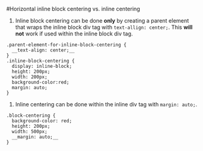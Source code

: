 #Horizontal inline block centering vs. inline centering

1. Inline block centering can be done __only__ by creating a parent element that wraps the inline block div tag with ```text-allign: center;```. This __will not__ work if used within the inline block div tag. 
```
.parent-element-for-inline-block-centering {
  __text-align: center;__
}
.inline-block-centering {
  display: inline-block;
  height: 200px;
  width: 200px;
  background-color:red;
  margin: auto;
}
```
1. Inline centering can be done within the inline div tag with ```margin: auto;```.
```
.block-centering {
  background-color: red;
  height: 200px;
  width: 500px;
  __margin: auto;__
}
```
